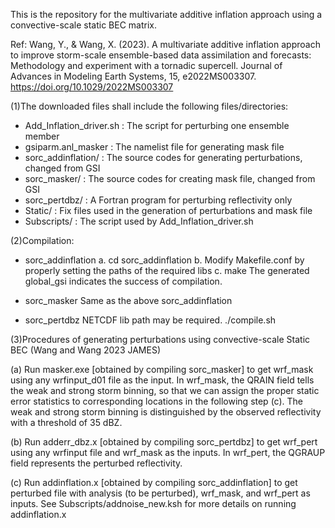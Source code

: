 This is the repository for the multivariate additive inflation approach using a convective-scale static BEC matrix.

Ref: Wang, Y., & Wang, X. (2023). A multivariate additive inflation approach to improve storm-scale ensemble-based data assimilation and forecasts: Methodology and experiment with a tornadic supercell. Journal of Advances in Modeling Earth Systems, 15, e2022MS003307. https://doi.org/10.1029/2022MS003307


(1)The downloaded files shall include the following files/directories:
  - Add_Inflation_driver.sh : The script for perturbing one ensemble member
  - gsiparm.anl_masker      : The namelist file for generating mask file
  - sorc_addinflation/      : The source codes for generating perturbations, changed from GSI
  - sorc_masker/            : The source codes for creating mask file, changed from GSI
  - sorc_pertdbz/           : A Fortran program for perturbing reflectivity only
  - Static/                 : Fix files used in the generation of perturbations and mask file
  - Subscripts/             : The script used by Add_Inflation_driver.sh

(2)Compilation:
  - sorc_addinflation
    a. cd sorc_addinflation
    b. Modify Makefile.conf by properly setting the paths of the required libs
    c. make
    The generated global_gsi indicates the success of compilation.

  - sorc_masker
    Same as the above sorc_addinflation

  - sorc_pertdbz
    NETCDF lib path may be required.
    ./compile.sh

(3)Procedures of generating perturbations using convective-scale Static BEC (Wang and Wang 2023 JAMES)

(a) Run masker.exe [obtained by compiling sorc_masker] to get wrf_mask using any wrfinput_d01 file as the input.
    In wrf_mask, the QRAIN field tells the weak and strong storm binning, so that we can assign the proper
    static error statistics to corresponding locations in the following step (c). The weak and strong
    storm binning is distinguished by the observed reflectivity with a threshold of 35 dBZ.

(b) Run adderr_dbz.x [obtained by compiling sorc_pertdbz] to get wrf_pert using any wrfinput file and wrf_mask as the inputs.
    In wrf_pert, the QGRAUP field represents the perturbed reflectivity.

(c) Run addinflation.x [obtained by compiling sorc_addinflation] to get perturbed file
    with analysis (to be perturbed), wrf_mask, and wrf_pert as inputs.
    See Subscripts/addnoise_new.ksh for more details on running addinflation.x
